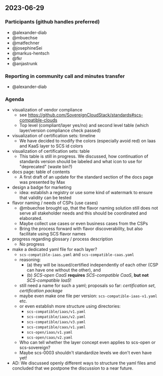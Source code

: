 ## 2023-06-29

### Participants (github handles preferred)
- @alexander-diab
- @mbuechse
- @matfechner
- @josephineSei
- @markus-hentsch
- @fkr
- @anjastrunk


### Reporting in community call and minutes transfer

- @alexander-diab

### Agenda
- visualization of vendor compliance
    - see <https://github.com/SovereignCloudStack/standards#scs-compatible-clouds>
    - Top level (compliant/layer yes/no) and second level table (which layer/version compliance check passed)
- visualization of certification sets: timeline
    - We have decided to modify the colors (especially avoid red) on Iaas and KaaS layer to SCS id colors
- visualization of certification sets: table
    - This table is still in progress. We discussed, how continuation of standards version should be labeled and what icon to use for "deprecated" (waste bin?)
- docs page: table of contents
    - A first draft of an update for the standard section of the docs page was presented by Max
- design a badge for marketing
    - idea: establish a registry or use some kind of watermark to ensure that validity can be tested
- flavor naming / needs of CSPs (use cases)
    - @mbuechse brought up, that the flavor naming solution still does not serve all stakeholder needs and this should be coordinated and elaborated.
    - Maybe collect use cases or even business cases from the CSPs
    - Bring the process forward with flavor discoverability, but also facilitate using SCS flavor names
- progress regarding glossary / process description
    - No progress
- make a dedicated yaml file for each layer?
    - `scs-compatible-iaas.yaml` and `scs-compatible-caas.yaml`
    - reasoning:
        - (a) they will be issued/certified independently of each other (CSP can have one without the other), and
        - (b) _SCS-open CaaS_ **requires** _SCS-compatible CaaS_, **but not** _SCS-compatible IaaS_!
    - still need a name for such a yaml; proposals so far: _certification set_, _certification package_
    - maybe even make one file per version: `scs-compatible-iaas-v1.yaml` etc.
    - or even establish more structure using directories:
        - `scs-compatible/iaas/v1.yaml`
        - `scs-compatible/iaas/v2.yaml`
        - `scs-compatible/iaas/v3.yaml`
        - `scs-compatible/caas/v1.yaml`
        - `scs-open/iaas/v1.yaml`
        - `scs-open/caas/v2.yaml`
    - Who can tell whether the layer concept even applies to scs-open or scs-sovereign?
    - Maybe scs-0003 shouldn't standardize levels we don't even have yet!
- AD: We discussed openly different ways to structure the yaml files amd concluded that we postpone the discussion to a near future. 
